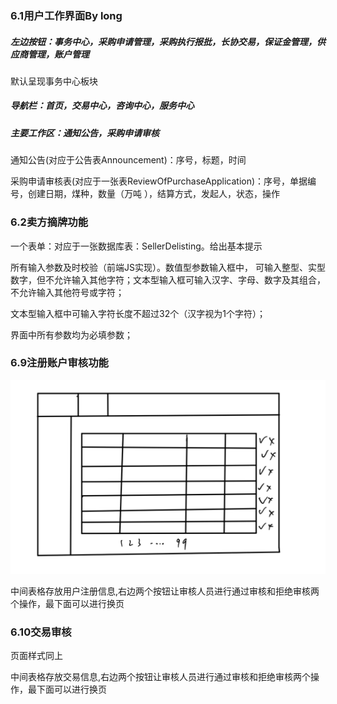 ### 6.1用户工作界面By long



##### 左边按钮：事务中心，采购申请管理，采购执行报批，长协交易，保证金管理，供应商管理，账户管理

默认呈现事务中心板块

##### 导航栏：首页，交易中心，咨询中心，服务中心

##### 主要工作区：通知公告，采购申请审核

通知公告(对应于公告表Announcement)：序号，标题，时间

采购申请审核表(对应于一张表ReviewOfPurchaseApplication)：序号，单据编号，创建日期，煤种，数量（万吨 ），结算方式，发起人，状态，操作

### 6.2卖方摘牌功能


一个表单：对应于一张数据库表：SellerDelisting。给出基本提示

所有输入参数及时校验（前端JS实现）。数值型参数输入框中， 可输入整型、实型数字，但不允许输入其他字符；文本型输入框可输入汉字、字母、数字及其组合，不允许输入其他符号或字符；

 文本型输入框中可输入字符长度不超过32个（汉字视为1个字符）；

 界面中所有参数均为必填参数；

### 6.9注册账户审核功能
![图1](066EDEDF0B44D319092522C3FB02B558.png)

中间表格存放用户注册信息,右边两个按钮让审核人员进行通过审核和拒绝审核两个操作，最下面可以进行换页

### 6.10交易审核

页面样式同上  

中间表格存放交易信息,右边两个按钮让审核人员进行通过审核和拒绝审核两个操作，最下面可以进行换页
